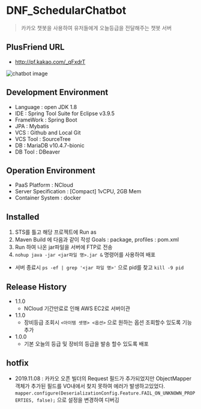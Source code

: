 # DNF_SchedularChatbot
> 카카오 챗봇을 사용하여 유저들에게 오늘등급을 전달해주는 챗봇 서버

## PlusFriend URL
- http://pf.kakao.com/_qFxdrT

![chatbot image](https://user-images.githubusercontent.com/38848719/64661078-28622800-d47e-11e9-9c60-79514784f5b9.gif)

## Development Environment
* Language : open JDK 1.8
* IDE : Spring Tool Suite for Eclipse v3.9.5
* FrameWork : Spring Boot
* JPA : Mybatis
* VCS : Github and Local Git
* VCS Tool : SourceTree
* DB : MariaDB v10.4.7-bionic
* DB Tool : DBeaver

## Operation Environment
* PaaS Platform : NCloud
* Server Specification : [Compact] 1vCPU, 2GB Mem
* Container System : docker

## Installed 
1. STS를 틀고 해당 프로젝트에 Run as
2. Maven Build 에 다음과 같이 작성 Goals : package, profiles : pom.xml
3. Run 하여 나온 jar파일을 서버에 FTP로 전송
4. `nohup java -jar <jar파일 명>.jar &` 명령어를 사용하여 배포

* 서버 종료시 `ps -ef | grep '<jar 파일 명>'` 으로 pid를 찾고 `kill -9 pid` 

## Release History

* 1.1.0
    * NCloud 기간만료로 인해 AWS EC2로 서버이관 
* 1.1.0
    * 장비등급 조회시 `<아이템 셋명> <옵션>` 으로 원하는 옵션 조회할수 있도록 기능추가
* 1.0.0
    * 기본 오늘의 등급 및 장비의 등급을 발송 할수 있도록 배포

## hotfix
- 2019.11.08 : 카카오 오픈 빌더의 Request 필드가 추가되었지만 ObjectMapper 객체가 추가된 필드를 VO내에서 찾지 못하여 에러가 발생하고있었다.
`mapper.configure(DeserializationConfig.Feature.FAIL_ON_UNKNOWN_PROPERTIES, false);` 으로 설정을 변경하여 디버깅 
